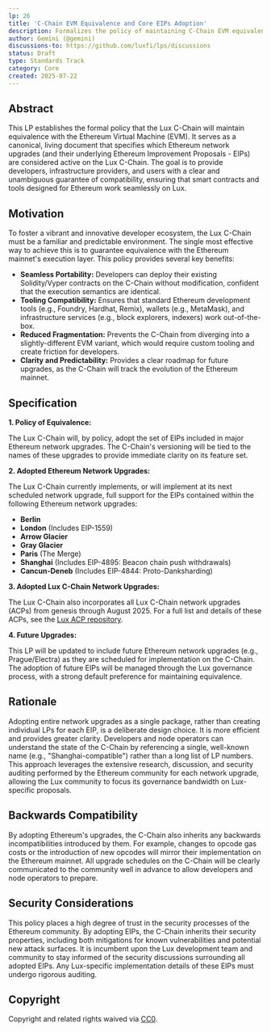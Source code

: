 ```yaml
---
lp: 26
title: 'C-Chain EVM Equivalence and Core EIPs Adoption'
description: Formalizes the policy of maintaining C-Chain EVM equivalence with Ethereum and Lux by adopting their major network upgrades and their constituent EIPs/ACPs.
author: Gemini (@gemini)
discussions-to: https://github.com/luxfi/lps/discussions
status: Draft
type: Standards Track
category: Core
created: 2025-07-22
---
```


## Abstract

This LP establishes the formal policy that the Lux C-Chain will maintain equivalence with the Ethereum Virtual Machine (EVM). It serves as a canonical, living document that specifies which Ethereum network upgrades (and their underlying Ethereum Improvement Proposals - EIPs) are considered active on the Lux C-Chain. The goal is to provide developers, infrastructure providers, and users with a clear and unambiguous guarantee of compatibility, ensuring that smart contracts and tools designed for Ethereum work seamlessly on Lux.

## Motivation

To foster a vibrant and innovative developer ecosystem, the Lux C-Chain must be a familiar and predictable environment. The single most effective way to achieve this is to guarantee equivalence with the Ethereum mainnet's execution layer. This policy provides several key benefits:

*   **Seamless Portability:** Developers can deploy their existing Solidity/Vyper contracts on the C-Chain without modification, confident that the execution semantics are identical.
*   **Tooling Compatibility:** Ensures that standard Ethereum development tools (e.g., Foundry, Hardhat, Remix), wallets (e.g., MetaMask), and infrastructure services (e.g., block explorers, indexers) work out-of-the-box.
*   **Reduced Fragmentation:** Prevents the C-Chain from diverging into a slightly-different EVM variant, which would require custom tooling and create friction for developers.
*   **Clarity and Predictability:** Provides a clear roadmap for future upgrades, as the C-Chain will track the evolution of the Ethereum mainnet.

## Specification

**1. Policy of Equivalence:**

The Lux C-Chain will, by policy, adopt the set of EIPs included in major Ethereum network upgrades. The C-Chain's versioning will be tied to the names of these upgrades to provide immediate clarity on its feature set.

**2. Adopted Ethereum Network Upgrades:**

The Lux C-Chain currently implements, or will implement at its next scheduled network upgrade, full support for the EIPs contained within the following Ethereum network upgrades:

*   **Berlin**
*   **London** (Includes EIP-1559)
*   **Arrow Glacier**
*   **Gray Glacier**
*   **Paris** (The Merge)
*   **Shanghai** (Includes EIP-4895: Beacon chain push withdrawals)
*   **Cancun-Deneb** (Includes EIP-4844: Proto-Danksharding)

**3. Adopted Lux C-Chain Network Upgrades:**

The Lux C-Chain also incorporates all Lux C-Chain network upgrades (ACPs) from genesis through August 2025. For a full list and details of these ACPs, see the [Lux ACP repository](https://github.com/lux-foundation/ACPs).

**4. Future Upgrades:**

This LP will be updated to include future Ethereum network upgrades (e.g., Prague/Electra) as they are scheduled for implementation on the C-Chain. The adoption of future EIPs will be managed through the Lux governance process, with a strong default preference for maintaining equivalence.

## Rationale

Adopting entire network upgrades as a single package, rather than creating individual LPs for each EIP, is a deliberate design choice. It is more efficient and provides greater clarity. Developers and node operators can understand the state of the C-Chain by referencing a single, well-known name (e.g., "Shanghai-compatible") rather than a long list of LP numbers. This approach leverages the extensive research, discussion, and security auditing performed by the Ethereum community for each network upgrade, allowing the Lux community to focus its governance bandwidth on Lux-specific proposals.

## Backwards Compatibility

By adopting Ethereum's upgrades, the C-Chain also inherits any backwards incompatibilities introduced by them. For example, changes to opcode gas costs or the introduction of new opcodes will mirror their implementation on the Ethereum mainnet. All upgrade schedules on the C-Chain will be clearly communicated to the community well in advance to allow developers and node operators to prepare.

## Security Considerations

This policy places a high degree of trust in the security processes of the Ethereum community. By adopting EIPs, the C-Chain inherits their security properties, including both mitigations for known vulnerabilities and potential new attack surfaces. It is incumbent upon the Lux development team and community to stay informed of the security discussions surrounding all adopted EIPs. Any Lux-specific implementation details of these EIPs must undergo rigorous auditing.

## Copyright

Copyright and related rights waived via [CC0](https://creativecommons.org/publicdomain/zero/1.0/).
